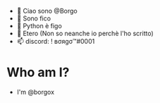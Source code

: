 - 👋 Ciao sono @Borgo
- 👀 Sono fico
- 🌱 Python è figo
- 💞️ Etero (Non so neanche io perchè l'ho scritto)
- 📫 discord: ! вσяgσ™#0001

# Who am I?

- I'm @borgox
